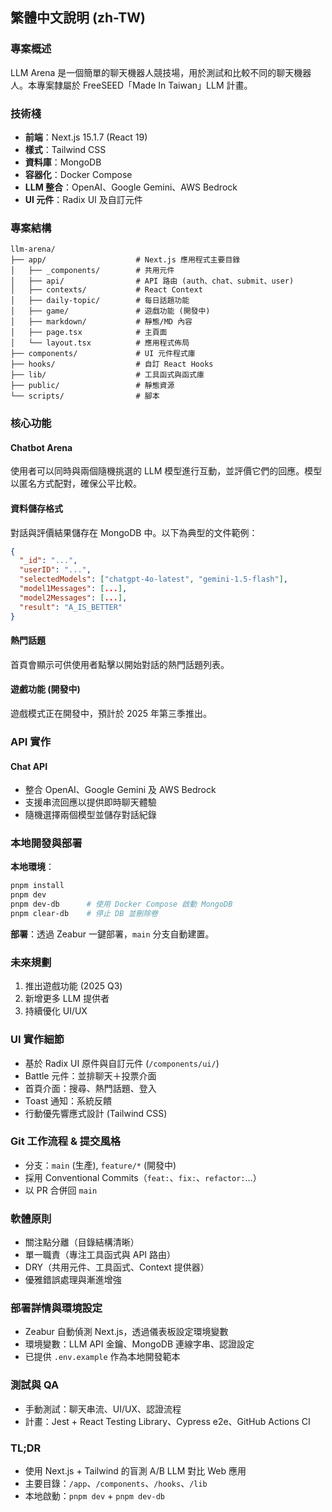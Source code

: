 ## 繁體中文說明 (zh-TW)

### 專案概述

LLM Arena 是一個簡單的聊天機器人競技場，用於測試和比較不同的聊天機器人。本專案隸屬於 FreeSEED「Made In Taiwan」LLM 計畫。

### 技術棧

- **前端**：Next.js 15.1.7 (React 19)
- **樣式**：Tailwind CSS
- **資料庫**：MongoDB
- **容器化**：Docker Compose
- **LLM 整合**：OpenAI、Google Gemini、AWS Bedrock
- **UI 元件**：Radix UI 及自訂元件

### 專案結構

```text
llm-arena/
├── app/                    # Next.js 應用程式主要目錄
│   ├── _components/        # 共用元件
│   ├── api/                # API 路由 (auth、chat、submit、user)
│   ├── contexts/           # React Context
│   ├── daily-topic/        # 每日話題功能
│   ├── game/               # 遊戲功能 (開發中)
│   ├── markdown/           # 靜態/MD 內容
│   ├── page.tsx            # 主頁面
│   └── layout.tsx          # 應用程式佈局
├── components/             # UI 元件程式庫
├── hooks/                  # 自訂 React Hooks
├── lib/                    # 工具函式與函式庫
├── public/                 # 靜態資源
└── scripts/                # 腳本
```

### 核心功能

#### Chatbot Arena

使用者可以同時與兩個隨機挑選的 LLM 模型進行互動，並評價它們的回應。模型以匿名方式配對，確保公平比較。

#### 資料儲存格式

對話與評價結果儲存在 MongoDB 中。以下為典型的文件範例：

```json
{
  "_id": "...",
  "userID": "...",
  "selectedModels": ["chatgpt-4o-latest", "gemini-1.5-flash"],
  "model1Messages": [...],
  "model2Messages": [...],
  "result": "A_IS_BETTER"
}
```

#### 熱門話題

首頁會顯示可供使用者點擊以開始對話的熱門話題列表。

#### 遊戲功能 (開發中)

遊戲模式正在開發中，預計於 2025 年第三季推出。

### API 實作

#### Chat API

- 整合 OpenAI、Google Gemini 及 AWS Bedrock
- 支援串流回應以提供即時聊天體驗
- 隨機選擇兩個模型並儲存對話紀錄

### 本地開發與部署

**本地環境**：
```bash
pnpm install
pnpm dev
pnpm dev-db      # 使用 Docker Compose 啟動 MongoDB
pnpm clear-db    # 停止 DB 並刪除卷
```

**部署**：透過 Zeabur 一鍵部署，`main` 分支自動建置。

### 未來規劃

1. 推出遊戲功能 (2025 Q3)
2. 新增更多 LLM 提供者
3. 持續優化 UI/UX

### UI 實作細節

- 基於 Radix UI 原件與自訂元件 (`/components/ui/`)
- Battle 元件：並排聊天＋投票介面
- 首頁介面：搜尋、熱門話題、登入
- Toast 通知：系統反饋
- 行動優先響應式設計 (Tailwind CSS)

### Git 工作流程 & 提交風格

- 分支：`main` (生產), `feature/*` (開發中)
- 採用 Conventional Commits（`feat:`、`fix:`、`refactor:`…）
- 以 PR 合併回 `main`

### 軟體原則

- 關注點分離（目錄結構清晰）
- 單一職責（專注工具函式與 API 路由）
- DRY（共用元件、工具函式、Context 提供器）
- 優雅錯誤處理與漸進增強

### 部署詳情與環境設定

- Zeabur 自動偵測 Next.js，透過儀表板設定環境變數
- 環境變數：LLM API 金鑰、MongoDB 連線字串、認證設定
- 已提供 `.env.example` 作為本地開發範本

### 測試與 QA

- 手動測試：聊天串流、UI/UX、認證流程
- 計畫：Jest + React Testing Library、Cypress e2e、GitHub Actions CI

### TL;DR

- 使用 Next.js + Tailwind 的盲測 A/B LLM 對比 Web 應用
- 主要目錄：`/app`、`/components`、`/hooks`、`/lib`
- 本地啟動：`pnpm dev` + `pnpm dev-db`